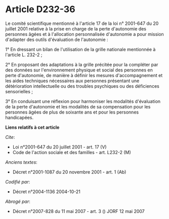 # Article D232-36

Le comité scientifique mentionné à l'article 17 de la loi n° 2001-647 du 20 juillet 2001 relative à la prise en charge de la
perte d'autonomie des personnes âgées et à l'allocation personnalisée d'autonomie a pour mission d'adapter des outils
d'évaluation de l'autonomie :

1° En dressant un bilan de l'utilisation de la grille nationale mentionnée à l'article L. 232-2 ;

2° En proposant des adaptations à la grille précitée pour la compléter par des données sur l'environnement physique et social
des personnes en perte d'autonomie, de manière à définir les mesures d'accompagnement et les aides techniques nécessaires aux
personnes présentant une détérioration intellectuelle ou des troubles psychiques ou des déficiences sensorielles ;

3° En conduisant une réflexion pour harmoniser les modalités d'évaluation de la perte d'autonomie et les modalités de sa
compensation pour les personnes âgées de plus de soixante ans et pour les personnes handicapées.

**Liens relatifs à cet article**

_Cite_:

  - Loi n°2001-647 du 20 juillet 2001 - art. 17 (V)
  - Code de l'action sociale et des familles - art. L232-2 (M)

_Anciens textes_:

  - Décret n°2001-1087 du 20 novembre 2001 - art. 1 (Ab)

_Codifié par_:

  - Décret n°2004-1136 2004-10-21

_Abrogé par_:

  - Décret n°2007-828 du 11 mai 2007 - art. 3 () JORF 12 mai 2007
